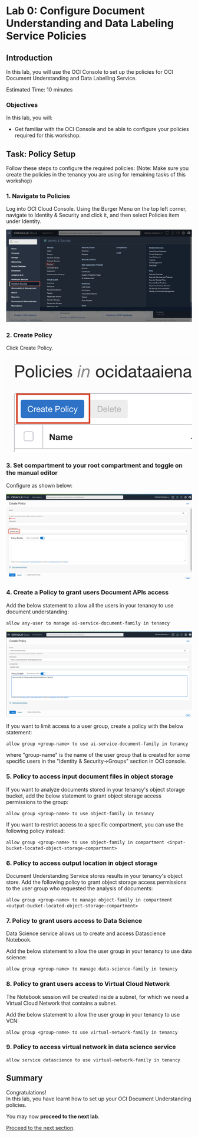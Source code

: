 # Lab 0: Configure Document Understanding and Data Labeling Service Policies

## Introduction

In this lab, you will use the OCI Console to set up the policies for OCI Document Understanding and Data Labelling Service.

Estimated Time: 10 minutes


### Objectives

In this lab, you will:

* Get familiar with the OCI Console and be able to configure your policies required for this workshop.

## Task: Policy Setup
Follow these steps to configure the required policies:
 (Note: Make sure you create the policies in the tenancy you are using for remaining tasks of this workshop)

### 1. Navigate to Policies
Log into OCI Cloud Console. Using the Burger Menu on the top left corner, navigate to Identity & Security and click it, and then select Policies item under Identity.

![](./images/policy1.png)

### 2. Create Policy

Click Create Policy.

![](./images/policy2.png)

### 3. Set compartment to your root compartment and toggle on the manual editor
    
Configure as shown below: 

![](./images/policy3.PNG)

### 4. Create a Policy to grant users Document APIs access

Add the below statement to allow all the users in your tenancy to use document understanding:
```
allow any-user to manage ai-service-document-family in tenancy
```

![](./images/policy4.PNG)

If you want to limit access to a user group, create a policy with the below statement:
```
allow group <group-name> to use ai-service-document-family in tenancy
```
where "group-name" is the name of the user group that is created for some specific users in the "Identity & Security->Groups" section in OCI console.

### 5. Policy to access input document files in object storage

If you want to analyze documents stored in your tenancy's object storage bucket, add the below statement to grant object storage access permissions to the group:
```
allow group <group-name> to use object-family in tenancy
```
    
If you want to restrict access to a specific compartment, you can use the following policy instead: 
```
allow group <group-name> to use object-family in compartment <input-bucket-located-object-storage-compartment>
```

### 6. Policy to access output location in object storage

Document Understanding Service stores results in your tenancy's object store. Add the following policy to grant object storage access permissions to the user group who requested the analysis of documents:

```
allow group <group-name> to manage object-family in compartment <output-bucket-located-object-storage-compartment>
```

### 7. Policy to grant users access to Data Science

Data Science service allows us to create and access Datascience Notebook.

Add the below statement to allow the user group in your tenancy to use data science:
```
allow group <group-name> to manage data-science-family in tenancy
```

### 8. Policy to grant users access to Virtual Cloud Network

The Notebook session will be created inside a subnet, for which we need a Virtual Cloud Network that contains a subnet.

Add the below statement to allow the user group in your tenancy to use VCN:
```
allow group <group-name> to use virtual-network-family in tenancy
```

### 9. Policy to access virtual network in data science service

```
allow service datascience to use virtual-network-family in tenancy
```

## **Summary**

Congratulations! </br>
In this lab, you have learnt how to set up your OCI Document Understanding policies.

You may now **proceed to the next lab**.

[Proceed to the next section](./lab-01-dataset_creation.md).
